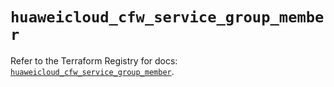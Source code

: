 # `huaweicloud_cfw_service_group_member`

Refer to the Terraform Registry for docs: [`huaweicloud_cfw_service_group_member`](https://registry.terraform.io/providers/huaweicloud/huaweicloud/1.71.1/docs/resources/cfw_service_group_member).
